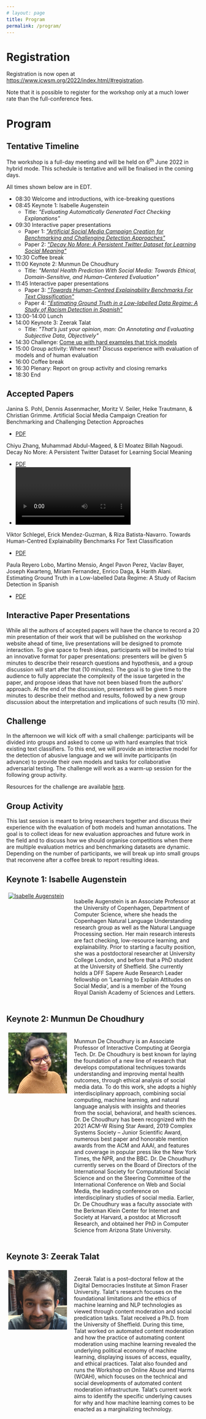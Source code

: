 ```yaml
---
# layout: page
title: Program
permalink: /program/
---
```


# Registration

Registration is now open at <a href="https://www.icwsm.org/2022/index.html/#registration">https://www.icwsm.org/2022/index.html/#registration</a>.

Note that it is possible to register for the workshop only at a much lower rate than the full-conference fees.


# Program

## Tentative Timeline

The workshop is a full-day meeting and will be held on 6<sup>th</sup> June 2022 in hybrid mode. This schedule is tentative and will be finalised in the coming days.

All times shown below are in EDT.

* 08:30 Welcome and introductions, with ice-breaking questions 
* 08:45 Keynote 1: Isabelle Augenstein
	* Title: _"Evaluating Automatically Generated Fact Checking Explanations"_
* 09:30 Interactive paper presentations
	* Paper 1: <a href="http://workshop-proceedings.icwsm.org/abstract?id=2022_91">_"Artificial Social Media Campaign Creation for Benchmarking and Challenging Detection Approaches"_</a>
	* Paper 2: <a href="http://workshop-proceedings.icwsm.org/abstract?id=2022_92">_"Decay No More: A Persistent Twitter Dataset for Learning Social Meaning"_</a>
* 10:30 Coffee break
* 11:00 Keynote 2: Munmun De Choudhury
	* Title: _"Mental Health Prediction With Social Media: Towards Ethical, Domain-Sensitive, and Human-Centered Evaluation"_
* 11:45 Interactive paper presentations
	* Paper 3: <a href="http://workshop-proceedings.icwsm.org/abstract?id=2022_93">_"Towards Human-Centred Explainability Benchmarks For Text Classification"_</a>
	* Paper 4: <a href="http://workshop-proceedings.icwsm.org/abstract?id=2022_94">_"Estimating Ground Truth in a Low-labelled Data Regime: A Study of Racism Detection in Spanish"_</a>
* 13:00-14:00 Lunch 
* 14:00 Keynote 3: Zeerak Talat
	* Title: _"That’s just your opinion, man: On Annotating and Evaluating Subjective Data, Objectively"_
* 14:30 Challenge: <a href="/challenge">Come up with hard examples that trick models</a> 
* 15:00 Group activity: Where next? Discuss experience with evaluation of models and of human evaluation
* 16:00 Coffee break 
* 16:30 Plenary: Report on group activity and closing remarks
* 18:30 End

## Accepted Papers

Janina S. Pohl, Dennis Assenmacher, Moritz V. Seiler, Heike Trautmann, & Christian Grimme. Artificial Social Media Campaign Creation for Benchmarking and Challenging Detection Approaches
* <a href="http://workshop-proceedings.icwsm.org/abstract?id=2022_91">PDF</a>

Chiyu Zhang, Muhammad Abdul-Mageed, & El Moatez Billah Nagoudi. Decay No More: A Persistent Twitter Dataset for Learning Social Meaning
* <a href="http://workshop-proceedings.icwsm.org/abstract?id=2022_92">PDF</a>
* <video src="https://drive.google.com/file/d/1_c9PCN9rHguswwIeAX0ZBZLDDFNBF4t1/view?usp=sharing" controls="controls" style="max-width: 730px;"></video>

Viktor Schlegel, Erick Mendez-Guzman, & Riza Batista-Navarro. Towards Human-Centred Explainability Benchmarks For Text Classification
* <a href="http://workshop-proceedings.icwsm.org/abstract?id=2022_93">PDF</a>

Paula Reyero Lobo, Martino Mensio, Angel Pavon Perez, Vaclav Bayer, Joseph Kwarteng, Miriam Fernandez, Enrico Daga, & Harith Alani. Estimating Ground Truth in a Low-labelled Data Regime: A Study of Racism Detection in Spanish
* <a href="http://workshop-proceedings.icwsm.org/abstract?id=2022_94">PDF</a>

## Interactive Paper Presentations

While all the authors of accepted papers will have the chance to record a 20 min presentation of their work that will be published on the workshop website ahead of time, live presentations will be designed to promote interaction. To give space to fresh ideas, participants will be invited to trial an innovative format for paper presentations: presenters will be given 5 minutes to describe their research questions and hypothesis, and a group discussion will start after that (10 minutes). The goal is to give time to the audience to fully appreciate the complexity of the issue targeted in the paper, and propose ideas that have not been biased from the authors' approach. At the end of the discussion, presenters will be given 5 more minutes to describe their method and results, followed by a new group discussion about the interpretation and implications of such results (10 min).

## Challenge

In the afternoon we will kick off with a small challenge: participants will be divided into groups and asked to come up with hard examples that trick existing text classifiers. To this end, we will provide an interactive model for the detection of abusive language and we will invite participants (in advance) to provide their own models and tasks for collaborative adversarial testing. The challenge will work as a warm-up session for the following group activity.

Resources for the challenge are available <a href="/challenge">here</a>.

## Group Activity

This last session is meant to bring researchers together and discuss their experience with the evaluation of both models and human annotations. The goal is to collect ideas for new evaluation approaches and future work in the field and to discuss how we should organise competitions when there are multiple evaluation metrics and benchmarking datasets are dynamic. Depending on the number of participants, we will break up into small groups that reconvene after a coffee break to report resulting ideas.

## Keynote 1: Isabelle Augenstein

<div class="row" valign="center" style="display:flex">
	<div class="column" style="padding:5px;flex:33%" valign="center">
	    <a href="https://isabelleaugenstein.github.io/" > 
	    	<img src="http://isabelleaugenstein.github.io/images/isabelle.png" alt="Isabelle Augenstein" style="width:95%">
	    </a>
	</div>
	<div class="column" style="padding:5px;flex:66%" valign="center">
	  	<p align="left"> Isabelle Augenstein is an Associate Professor at the University of Copenhagen, Department of Computer Science, where she heads the Copenhagen Natural Language Understanding research group as well as the Natural Language Processing section. Her main research interests are fact checking, low-resource learning, and explainability. Prior to starting a faculty position, she was a postdoctoral researcher at University College London, and before that a PhD student at the University of Sheffield. She currently holds a DFF Sapere Aude Research Leader fellowship on ‘Learning to Explain Attitudes on Social Media’, and is a member of the Young Royal Danish Academy of Sciences and Letters. </p>
	</div>
</div>

## Keynote 2: Munmun De Choudhury

<div class="row" valign="center" style="display:flex">
	<div class="column" style="padding:5px;flex:33%" valign="center">
	    <a href="http://www.munmund.net/" > 
	    	<img src="/images/munmun.jpg" alt="Munmun De Choudhury" style="width:95%">
	    </a>
	</div>
	<div class="column" style="padding:5px;flex:66%" valign="center">
	  	<p align="left"> Munmun De Choudhury is an Associate Professor of Interactive Computing at Georgia Tech. Dr. De Choudhury is best known for laying the foundation of a new line of research that develops computational techniques towards understanding and improving mental health outcomes, through ethical analysis of social media data. To do this work, she adopts a highly interdisciplinary approach, combining social computing, machine learning, and natural language analysis with insights and theories from the social, behavioral, and health sciences. Dr. De Choudhury has been recognized with the 2021 ACM-W Rising Star Award, 2019 Complex Systems Society – Junior Scientific Award, numerous best paper and honorable mention awards from the ACM and AAAI, and features and coverage in popular press like the New York Times, the NPR, and the BBC. Dr. De Choudhury currently serves on the Board of Directors of the International Society for Computational Social Science and on the Steering Committee of the International Conference on Web and Social Media, the leading conference on interdisciplinary studies of social media. Earlier, Dr. De Choudhury was a faculty associate with the Berkman Klein Center for Internet and Society at Harvard, a postdoc at Microsoft Research, and obtained her PhD in Computer Science from Arizona State University. </p>
	</div>
</div>

## Keynote 3: Zeerak Talat

<div class="row" valign="center" style="display:flex">
	<div class="column" style="padding:5px;flex:33%" valign="center">
	    <img src="/images/ZeerakTalat.jpg" alt="Zeerak Talat" style="width:95%">
	</div>
	<div class="column" style="padding:5px;flex:66%" valign="center">
	  	<p align="left"> Zeerak Talat is a post-doctoral fellow at the Digital Democracies Institute at Simon Fraser University. Talat's research focuses on the foundational limitations and the ethics of machine learning and NLP technologies as viewed through content moderation and social predication tasks. Talat received a Ph.D. from the University of Sheffield. During this time, Talat worked on automated content moderation and how the practice of automating content moderation using machine learning revealed the underlying political economy of machine learning, displaying issues of access, equality, and ethical practices. Talat also founded and runs the Workshop on Online Abuse and Harms (WOAH), which focuses on the technical and social developments of automated content moderation infrastructure. Talat’s current work aims to identify the specific underlying causes for why and how machine learning comes to be enacted as a marginalizing technology. </p>
	</div>
</div>
